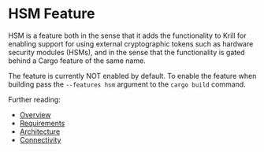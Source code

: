 # HSM Feature

HSM is a feature both in the sense that it adds the functionality to Krill for enabling support for
using external cryptographic tokens such as hardware security modules (HSMs), and in the sense that
the functionality is gated behind a Cargo feature of the same name.

The feature is currently NOT enabled by default. To enable the feature when building pass the
`--features hsm` argument to the `cargo build` command.

Further reading:

- [Overview](./overview.md)
- [Requirements](./requirements.md)
- [Architecture](./architecture.md)
- [Connectivity](./connectivity.md)